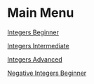 # Main Menu

<a href="https://gordontutors.github.io/MathGames/MathDrills-master/IntegersBeginner/">Integers Beginner</a>

<a href="https://gordontutors.github.io/MathGames/MathDrills-master/IntegersIntermediate/">Integers Intermediate</a>

<a href="https://gordontutors.github.io/MathGames/MathDrills-master/IntegersAdvanced/">Integers Advanced</a>

<a href="https://gordontutors.github.io/MathGames/MathDrills-master/NegativeIntegersBeginner/">Negative Integers Beginner</a>
